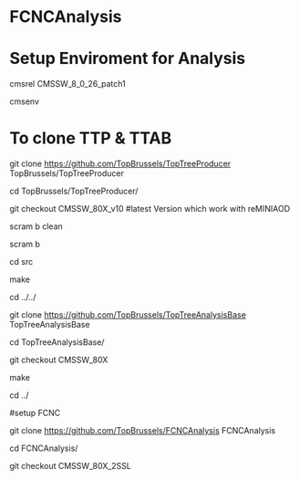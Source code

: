 # FCNCAnalysis
# Setup Enviroment for Analysis 
cmsrel CMSSW_8_0_26_patch1

cmsenv

# To clone TTP & TTAB

git clone https://github.com/TopBrussels/TopTreeProducer TopBrussels/TopTreeProducer

cd TopBrussels/TopTreeProducer/

git checkout CMSSW_80X_v10 #latest Version which work with reMINIAOD

scram b clean

scram b

cd src

make

cd ../../

git clone https://github.com/TopBrussels/TopTreeAnalysisBase TopTreeAnalysisBase

cd TopTreeAnalysisBase/

git checkout CMSSW_80X

make

cd ../

#setup FCNC 

git clone https://github.com/TopBrussels/FCNCAnalysis FCNCAnalysis

cd FCNCAnalysis/

git checkout CMSSW_80X_2SSL
